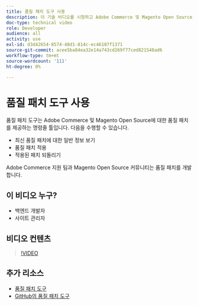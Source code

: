 ```yaml
---
title: 품질 패치 도구 사용
description: 이 기술 비디오를 시청하고 Adobe Commerce 및 Magento Open Source용 품질 패치 도구를 사용하는 방법을 알아봅니다.
doc-type: technical video
role: Developer
audience: all
activity: use
exl-id: d3d42654-8574-48d1-814c-ec46107f1371
source-git-commit: acee5ba84ea32e14a743cd269f77ced821548ad6
workflow-type: tm+mt
source-wordcount: '111'
ht-degree: 0%

---
```


# 품질 패치 도구 사용

품질 패치 도구는 Adobe Commerce 및 Magento Open Source에 대한 품질 패치를 제공하는 명령줄 툴입니다. 다음을 수행할 수 있습니다.

- 최신 품질 패치에 대한 일반 정보 보기
- 품질 패치 적용
- 적용된 패치 되돌리기

Adobe Commerce 지원 팀과 Magento Open Source 커뮤니티는 품질 패치를 개발합니다.

## 이 비디오 누구?

- 백엔드 개발자
- 사이트 관리자

## 비디오 컨텐츠

>[!VIDEO](https://video.tv.adobe.com/v/344000?quality=12&learn=on)

## 추가 리소스

- [품질 패치 도구](https://devdocs.magento.com/quality-patches/tool.html)
- [GitHub의 품질 패치 도구](https://github.com/magento/quality-patches)

